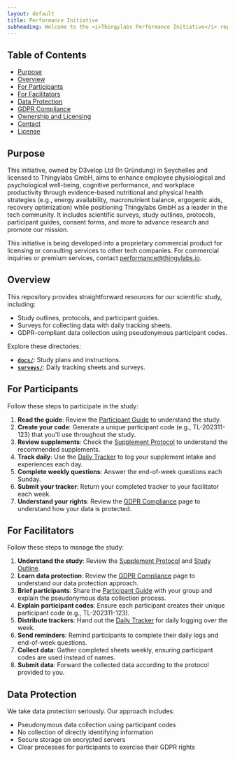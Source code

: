 ```yaml
---
layout: default
title: Performance Initiative
subheading: Welcome to the <i>Thingylabs Performance Initiative</i> repository, supporting our scientific campaign, "Peak Performance through Health at Thingylabs," and related outreach efforts to promote our high-performance, innovative software and cloud development environment through nutritional and physical health strategies.
---
```


<!-- index.md -->

## Table of Contents
- [Purpose](#purpose)
- [Overview](#overview)
- [For Participants](#for-participants)
- [For Facilitators](#for-facilitators)
- [Data Protection](#data-protection)
- [GDPR Compliance](#gdpr-compliance)
- [Ownership and Licensing](#ownership-and-licensing)
- [Contact](#contact)
- [License](#license)

## Purpose
This initiative, owned by D3velop Ltd (In Gründung) in Seychelles and licensed to Thingylabs GmbH, aims to enhance employee physiological and psychological well-being, cognitive performance, and workplace productivity through evidence-based nutritional and physical health strategies (e.g., energy availability, macronutrient balance, ergogenic aids, recovery optimization) while positioning Thingylabs GmbH as a leader in the tech community. It includes scientific surveys, study outlines, protocols, participant guides, consent forms, and more to advance research and promote our mission.

This initiative is being developed into a proprietary commercial product for licensing or consulting services to other tech companies. For commercial inquiries or premium services, contact [performance@thingylabs.io](mailto:performance@thingylabs.io).

## Overview
This repository provides straightforward resources for our scientific study, including:

- Study outlines, protocols, and participant guides.
- Surveys for collecting data with daily tracking sheets.
- GDPR-compliant data collection using pseudonymous participant codes.

Explore these directories:

- **[`docs/`](/thingylabs-performance-initiative/docs)**: Study plans and instructions.
- **[`surveys/`](/thingylabs-performance-initiative/surveys)**: Daily tracking sheets and surveys.

## For Participants
Follow these steps to participate in the study:

1. **Read the guide**: Review the [Participant Guide](/thingylabs-performance-initiative/docs/s1-participant-guide) to understand the study.
2. **Create your code**: Generate a unique participant code (e.g., TL-202311-123) that you'll use throughout the study.
3. **Review supplements**: Check the [Supplement Protocol](/thingylabs-performance-initiative/docs/s1-supplement-protocol) to understand the recommended supplements.
4. **Track daily**: Use the [Daily Tracker](/thingylabs-performance-initiative/surveys/s1-daily-tracker) to log your supplement intake and experiences each day.
5. **Complete weekly questions**: Answer the end-of-week questions each Sunday.
6. **Submit your tracker**: Return your completed tracker to your facilitator each week.
7. **Understand your rights**: Review the [GDPR Compliance](/thingylabs-performance-initiative/gdpr-compliance) page to understand how your data is protected.

## For Facilitators
Follow these steps to manage the study:

1. **Understand the study**: Review the [Supplement Protocol](/thingylabs-performance-initiative/docs/s1-supplement-protocol) and [Study Outline](/thingylabs-performance-initiative/docs/study-1-outline).
2. **Learn data protection**: Review the [GDPR Compliance](/thingylabs-performance-initiative/gdpr-compliance) page to understand our data protection approach.
3. **Brief participants**: Share the [Participant Guide](/thingylabs-performance-initiative/docs/s1-participant-guide) with your group and explain the pseudonymous data collection process.
4. **Explain participant codes**: Ensure each participant creates their unique participant code (e.g., TL-202311-123).
5. **Distribute trackers**: Hand out the [Daily Tracker](/thingylabs-performance-initiative/surveys/s1-daily-tracker) for daily logging over the week.
6. **Send reminders**: Remind participants to complete their daily logs and end-of-week questions.
7. **Collect data**: Gather completed sheets weekly, ensuring participant codes are used instead of names.
8. **Submit data**: Forward the collected data according to the protocol provided to you.

## Data Protection
We take data protection seriously. Our approach includes:
- Pseudonymous data collection using participant codes
- No collection of directly identifying information
- Secure storage on encrypted servers
- Clear processes for participants to exercise their GDPR rights
